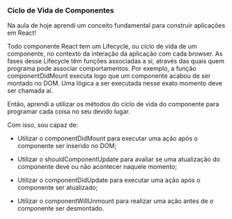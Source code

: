 ### Ciclo de Vida de Componentes

Na aula de hoje aprendi um conceito fundamental para construir aplicações em React! 

Todo componente React tem um Lifecycle, ou ciclo de vida de um componente, no contexto da interação da aplicação com cada browser. As fases desse Lifecycle têm funções associadas a si, através das quais quem programa pode associar comportamentos. Por exemplo, a função componentDidMount executa logo que um componente acabou de ser montado no DOM. Uma lógica a ser executada nesse exato momento deve ser chamada aí.

Então, aprendi a utilizar os métodos do ciclo de vida do componente para programar cada coisa no seu devido lugar. 

Com isso, sou capaz de:

- Utilizar o componentDidMount para executar uma ação após o componente ser inserido no DOM;

- Utilizar o shouldComponentUpdate para avaliar se uma atualização do componente deve ou não acontecer naquele momento;

- Utilizar o componentDidUpdate para executar uma ação após o componente ser atualizado;

- Utilizar o componentWillUnmount para realizar uma ação antes de o componente ser desmontado.
